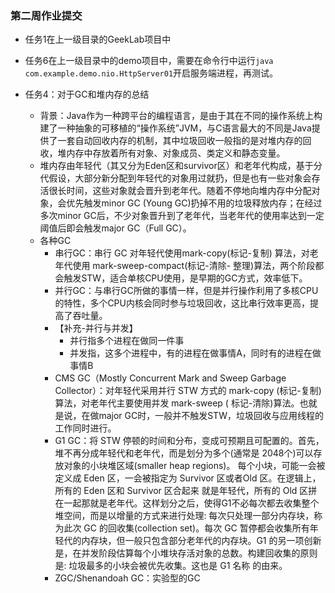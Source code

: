 ### 第二周作业提交

* 任务1在上一级目录的GeekLab项目中
* 任务6在上一级目录中的demo项目中，需要在命令行中运行`java com.example.demo.nio.HttpServer01`开启服务端进程，再测试。



* 任务4：对于GC和堆内存的总结
  * 背景：Java作为一种跨平台的编程语言，是由于其在不同的操作系统上构建了一种抽象的可移植的“操作系统”JVM，与C语言最大的不同是Java提供了一套自动回收内存的机制，其中垃圾回收一般指的是对堆内存的回收，堆内存中存放着所有对象、对象成员、类定义和静态变量。
  * 堆内存由年轻代（其又分为Eden区和survivor区）和老年代构成，基于分代假设，大部分新分配到年轻代的对象用过就扔，但是也有一些对象会存活很长时间，这些对象就会晋升到老年代。随着不停地向堆内存中分配对象，会优先触发minor GC (Young GC)扔掉不用的垃圾释放内存；在经过多次minor GC后，不少对象晋升到了老年代，当老年代的使用率达到一定阈值后即会触发major GC（Full GC）。
  * 各种GC
    * 串行GC：串行 GC 对年轻代使用mark-copy(标记-复制) 算法，对老年代使用 mark-sweep-compact(标记-清除- 整理)算法，两个阶段都会触发STW，适合单核CPU使用，是早期的GC方式，效率低下。
    * 并行GC：与串行GC所做的事情一样，但是并行操作利用了多核CPU的特性，多个CPU内核会同时参与垃圾回收，这比串行效率更高，提高了吞吐量。
    * 【补充-并行与并发】
      * 并行指多个进程在做同一件事
      * 并发指，这多个进程中，有的进程在做事情A，同时有的进程在做事情B
    * CMS GC（Mostly Concurrent Mark and Sweep Garbage Collector）：对年轻代采用并行 STW 方式的 mark-copy (标记-复制)算法，对老年代主要使用并发 mark-sweep ( 标记-清除)算法。也就是说，在做major GC时，一般并不触发STW，垃圾回收与应用线程的工作同时进行。
    * G1 GC：将 STW 停顿的时间和分布，变成可预期且可配置的。首先，堆不再分成年轻代和老年代，而是划分为多个(通常是 2048个)可以存放对象的小块堆区域(smaller heap regions)。 每个小块，可能一会被定义成 Eden 区，一会被指定为 Survivor 区或者Old 区。在逻辑上，所有的 Eden 区和 Survivor 区合起来 就是年轻代，所有的 Old 区拼在一起那就是老年代。这样划分之后，使得G1不必每次都去收集整个堆空间，而是以增量的方式来进行处理: 每次只处理一部分内存块，称为此次 GC 的回收集(collection set)。每次 GC 暂停都会收集所有年轻代的内存块，但一般只包含部分老年代的内存块。G1 的另一项创新是，在并发阶段估算每个小堆块存活对象的总数。构建回收集的原则是: 垃圾最多的小块会被优先收集。这也是 G1 名称 的由来。
    * ZGC/Shenandoah GC：实验型的GC

